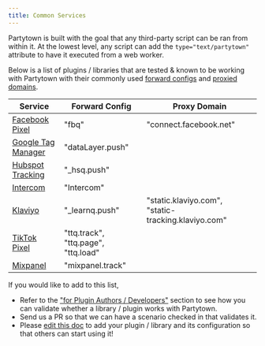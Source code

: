 ```yaml
---
title: Common Services
---
```


Partytown is built with the goal that any third-party script can be ran from within it. At the lowest level, any script can add the `type="text/partytown"` attribute to have it executed from a web worker.

Below is a list of plugins / libraries that are tested & known to be working with Partytown with their commonly used [forward configs](/forwarding-events) and [proxied domains](/proxying-requests).

| Service                                                                                       | Forward Config                                                                | Proxy Domain                                        |
| --------------------------------------------------------------------------------------------- | ----------------------------------------------------------------------------- | --------------------------------------------------- |
| [Facebook Pixel](/facebook-pixel)                                                             | "fbq"                                                                         | "connect.facebook.net"                              |
| [Google Tag Manager](/google-tag-manager)                                                     | "dataLayer.push"                                                              |                                                     |
| [Hubspot Tracking](https://developers.hubspot.com/docs/api/events/tracking-code)              | "\_hsq.push"                                                                  |                                                     |
| [Intercom](https://developers.intercom.com/installing-intercom/docs/intercom-javascript)      | "Intercom"                                                                    |                                                     |
| [Klaviyo](https://developers.klaviyo.com/en/docs/javascript-api)                              | "\_learnq.push"                                                               | "static.klaviyo.com", "static-tracking.klaviyo.com" |
| [TikTok Pixel](https://ads.tiktok.com/marketing_api/docs?rid=959icq5stjr&id=1701890973258754) | "ttq.track", "ttq.page", "ttq.load"                                           |
| [Mixpanel](https://developer.mixpanel.com/docs/javascript-quickstart)                         | "mixpanel.track"                                                              |                                                     |

If you would like to add to this list,

- Refer to the ["for Plugin Authors / Developers"](https://github.com/BuilderIO/partytown/blob/main/CONTRIBUTING.md#plugin-authors--developers) section to see how you can validate whether a library / plugin works with Partytown.
- Send us a PR so that we can have a scenario checked in that validates it.
- Please [edit this doc](https://github.com/BuilderIO/partytown/edit/main/docs/common-services.md) to add your plugin / library and its configuration so that others can start using it!
